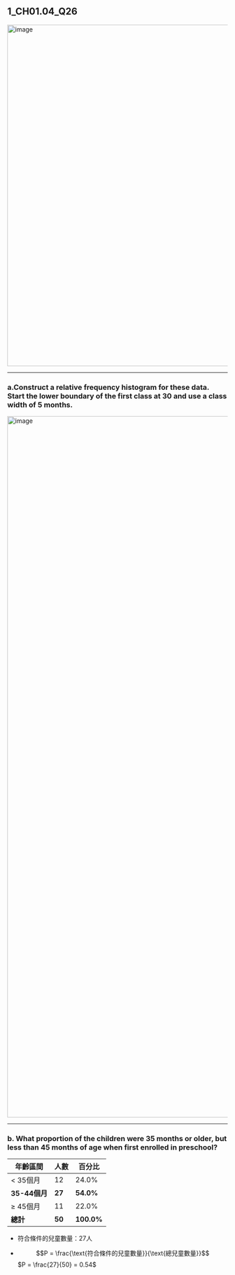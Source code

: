 ## 1_CH01.04_Q26
<img width="734" height="779" alt="image" src="https://github.com/user-attachments/assets/720b92a2-fc56-4f52-9925-a7dbc2bcb0c9" />   

---
### a.Construct a relative frequency histogram for these data. Start the lower boundary of the first class at 30 and use a class width of 5 months.
<img width="2400" height="1600" alt="image" src="https://github.com/user-attachments/assets/3b99e933-7b14-4379-a821-6b6f749f2338" />

---
### b. What proportion of the children were 35 months or older, but less than 45 months of age when first enrolled in preschool? 

| 年齡區間 | 人數 | 百分比 |
|----------|------|--------|
| < 35個月 | 12 | 24.0% |
| **35-44個月** | **27** | **54.0%** |
| ≥ 45個月 | 11 | 22.0% |
| **總計** | **50** | **100.0%** |

- 符合條件的兒童數量：27人
  
- $$P = \frac{\text{符合條件的兒童數量}}{\text{總兒童數量}}$$
$P = \frac{27}{50} = 0.54$








